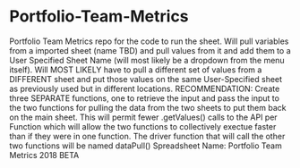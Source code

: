 # Portfolio-Team-Metrics
Portfolio Team Metrics repo for the code to run the sheet. Will pull variables from a imported sheet (name TBD) and pull values from it and add them to a User Specified Sheet Name (will most likely be a dropdown from the menu itself). Will MOST LIKELY have to pull a different set of values from a DIFFERENT sheet and put those values on the same User-Specified sheet as previously used but in different locations. RECOMMENDATION: Create three SEPARATE functions, one to retrieve the input and pass the input to the two functions for pulling the data from the two sheets to put them back on the main sheet. This will permit fewer .getValues() calls to the API per Function which will allow the two functions to collectively exectue faster than if they were in one function. 
The driver function that will call the other two functions will be named dataPull()
Spreadsheet Name: Portfolio Team Metrics 2018 BETA
